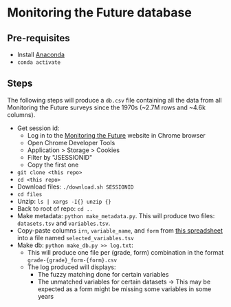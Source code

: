 # Monitoring the Future database

## Pre-requisites

* Install [Anaconda](https://www.anaconda.com/products/distribution)
* `conda activate`

## Steps

The following steps will produce a `db.csv` file containing all the data from all Monitoring the Future surveys since the 1970s (~2.7M rows and ~4.6k columns).

* Get session id: 
    * Log in to the [Monitoring the Future](https://www.icpsr.umich.edu/web/NAHDAP/series/35) website in Chrome browser
    * Open Chrome Developer Tools 
    * Application > Storage > Cookies
    * Filter by "JSESSIONID"
    * Copy the first one
* `git clone <this repo>`
* `cd <this repo>`
* Download files: `./download.sh SESSIONID`
* `cd files`
* Unzip: `ls | xargs -I{} unzip {}`
* Back to root of repo: `cd ..`
* Make metadata: `python make_metadata.py`. This will produce two files: `datasets.tsv` and `variables.tsv`.
* Copy-paste columns `irn`, `variable_name`, and `form` from [this spreadsheet](https://docs.google.com/spreadsheets/d/1z-RUnXtbaFWtZdznlrhjud41e6Iz74cBJaUh8nPrx8M/edit?usp=sharing) into a file named `selected_variables.tsv`
* Make db: `python make_db.py >> log.txt`:
    * This will produce one file per (grade, form) combination in the format `grade-{grade}_form-{form}.csv`
    * The log produced will displays:
        * The fuzzy matching done for certain variables
        * The unmatched variables for certain datasets -> This may be expected as a form might be missing some variables in some years